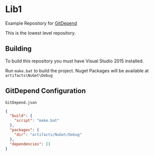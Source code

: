 # Lib1
Example Repository for [GitDepend]()

This is the lowest level repository.

## Building
To build this repository you must have Visual Studio 2015 installed.

Run `make.bat` to build the project. Nuget Packages will be available at `artifacts\NuGet\Debug`

## GitDepend Configuration

`GitDepend.json`

```json
{
  "build": {
    "script": "make.bat"
  },
  "packages": {
    "dir": "artifacts/NuGet/Debug"
  },
  "dependencies": []
}
```